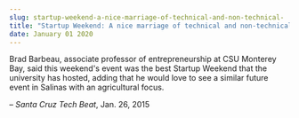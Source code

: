 ```yaml
---
slug: startup-weekend-a-nice-marriage-of-technical-and-non-technical-
title: "Startup Weekend: A nice marriage of technical and non-technical "
date: January 01 2020
---
```


 
<p>
  Brad Barbeau, associate professor of entrepreneurship at CSU Monterey Bay,
  said this weekend's event was the best Startup Weekend that the university has
  hosted, adding that he would love to see a similar future event in Salinas
  with an agricultural focus.
</p>
<p>– <em>Santa Cruz Tech Beat</em>, Jan. 26, 2015</p>
 
